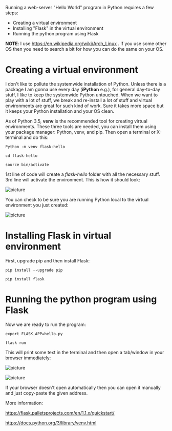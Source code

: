 Running a web-server "Hello World" program in Python requires a few steps:
 - Creating a virtual environment
 - Installing "Flask" in the virtual environment
 - Running the python program using Flask
 

**NOTE**: I use https://en.wikipedia.org/wiki/Arch_Linux . If you use some other OS then you need to search a bit for how you can do the same on your OS.  

 
 # Creating a virtual environment
 
 I don't like to pollute the systemwide installation of Python. Unless there is a package I am gonna use every day (**iPython** e.g.), for general day-to-day stuff, 
 I like to keep the systemwide Python untouched. When we want to play with a lot of stuff, we break and re-install a lot of stuff and virtual environments are great for such kind of work. Sure it takes more space but it keeps your Python installation and your OS clean. 
 
 As of Python 3.5, **venv** is the recommended tool for creating virtual environments. These three tools are needed, you can install them using your package manager: Python, venv, and pip. Then open a terminal or X-terminal and do this:
 
 `Python -m venv flask-hello`
 
 `cd flask-hello`
 
 `source bin/activate`
 
1st line of code will create a *flask-hello* folder with all the necessary stuff. 3rd line will activate the environment. This is how it should look:

![picture](https://i.postimg.cc/mrrrNtwK/Screenshot-from-2020-10-16-22-50-20.png)

You can check to be sure you are running Python local to the virtual environment you just created:

![picture](https://i.postimg.cc/J73G8VG6/Screenshot-from-2020-10-16-22-51-39.png)




# Installing Flask in virtual environment
First, upgrade pip and then install Flask:

`pip install --upgrade pip`

`pip install flask`


# Running the python program using Flask
Now we are ready to run the program:

`export FLASK_APP=hello.py`

`flask run`

This will print some text in the terminal and then open a tab/window in your browser immediately:

![picture](https://i.postimg.cc/bwRvXQrZ/Screenshot-from-2020-10-16-23-20-06.png)

![picture](https://i.postimg.cc/FKRN28w6/Screenshot-from-2020-10-16-23-21-37.png)

If your browser doesn't open automatically then you can open it manually and just copy-paste the given address. 


 More information:

 https://flask.palletsprojects.com/en/1.1.x/quickstart/
 
 https://docs.python.org/3/library/venv.html


